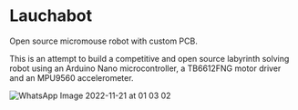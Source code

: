 # Lauchabot
Open source micromouse robot with custom PCB.

This is an attempt to build a competitive and open source labyrinth solving robot using an Arduino Nano microcontroller, a TB6612FNG motor driver and an MPU9560 accelerometer.

![WhatsApp Image 2022-11-21 at 01 03 02](https://user-images.githubusercontent.com/118699771/202963082-9680690d-8028-40b6-bd9f-151fc9fe7d70.jpeg)
